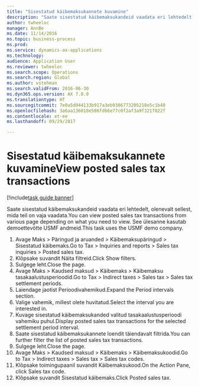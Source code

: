 ```yaml
--- 
title: "Sisestatud käibemaksukannete kuvamine"
description: "Saate sisestatud käibemaksukandeid vaadata eri lehtedelt, olenevalt sellest, mida teil on vaja vaadata."
author: twheeloc
manager: AnnBe
ms.date: 11/14/2016
ms.topic: business-process
ms.prod: 
ms.service: dynamics-ax-applications
ms.technology: 
audience: Application User
ms.reviewer: twheeloc
ms.search.scope: Operations
ms.search.region: Global
ms.author: vstehman
ms.search.validFrom: 2016-06-30
ms.dyn365.ops.version: AX 7.0.0
ms.translationtype: HT
ms.sourcegitcommit: 7e0a5d044133b917a3eb9386773205218e5c1b40
ms.openlocfilehash: 3a6aa136018e586fd66e77c0f2af3a9f321f822f
ms.contentlocale: et-ee
ms.lasthandoff: 09/29/2017

---
```

# <a name="view-posted-sales-tax-transactions"></a><span data-ttu-id="39cce-103">Sisestatud käibemaksukannete kuvamine</span><span class="sxs-lookup"><span data-stu-id="39cce-103">View posted sales tax transactions</span></span>

[!include[task guide banner](../../includes/task-guide-banner.md)]

<span data-ttu-id="39cce-104">Saate sisestatud käibemaksukandeid vaadata eri lehtedelt, olenevalt sellest, mida teil on vaja vaadata.</span><span class="sxs-lookup"><span data-stu-id="39cce-104">You can view posted sales tax transactions from various page depending on what you need to view.</span></span> <span data-ttu-id="39cce-105">See ülesanne kasutab demoettevõtte USMF andmeid.</span><span class="sxs-lookup"><span data-stu-id="39cce-105">This task uses the USMF demo company.</span></span>

1. <span data-ttu-id="39cce-106">Avage Maks > Päringud ja aruanded > Käibemaksupäringud > Sisestatud käibemaks.</span><span class="sxs-lookup"><span data-stu-id="39cce-106">Go to Tax > Inquiries and reports > Sales tax inquiries > Posted sales tax.</span></span>
2. <span data-ttu-id="39cce-107">Klõpsake suvandit Näita filtreid.</span><span class="sxs-lookup"><span data-stu-id="39cce-107">Click Show filters.</span></span>
3. <span data-ttu-id="39cce-108">Sulgege leht.</span><span class="sxs-lookup"><span data-stu-id="39cce-108">Close the page.</span></span>
4. <span data-ttu-id="39cce-109">Avage Maks > Kaudsed maksud > Käibemaks > Käibemaksu tasakaalustusperioodid.</span><span class="sxs-lookup"><span data-stu-id="39cce-109">Go to Tax > Indirect taxes > Sales tax > Sales tax settlement periods.</span></span>
5. <span data-ttu-id="39cce-110">Laiendage jaotist Perioodivahemikud.</span><span class="sxs-lookup"><span data-stu-id="39cce-110">Expand the Period intervals section.</span></span>
6. <span data-ttu-id="39cce-111">Valige vahemik, millest olete huvitatud.</span><span class="sxs-lookup"><span data-stu-id="39cce-111">Select the interval you are interested in.</span></span>
7. <span data-ttu-id="39cce-112">Kuvage sisestatud käibemaksukanded valitud tasakaalustusperioodi vahemiku puhul.</span><span class="sxs-lookup"><span data-stu-id="39cce-112">Display posted sales tax transactions for the selected settlement period interval.</span></span>
8. <span data-ttu-id="39cce-113">Saate sisestatud käibemaksukannete loendit täiendavalt filtrida.</span><span class="sxs-lookup"><span data-stu-id="39cce-113">You can further filter the list of posted sales tax transactions.</span></span>
9. <span data-ttu-id="39cce-114">Sulgege leht.</span><span class="sxs-lookup"><span data-stu-id="39cce-114">Close the page.</span></span>
10. <span data-ttu-id="39cce-115">Avage Maks > Kaudsed maksud > Käibemaks > Käibemaksukoodid.</span><span class="sxs-lookup"><span data-stu-id="39cce-115">Go to Tax > Indirect taxes > Sales tax > Sales tax codes.</span></span>
11. <span data-ttu-id="39cce-116">Klõpsake toimingupaanil suvandit Käibemaksukood.</span><span class="sxs-lookup"><span data-stu-id="39cce-116">On the Action Pane, click Sales tax code.</span></span>
12. <span data-ttu-id="39cce-117">Klõpsake suvandit Sisestatud käibemaks.</span><span class="sxs-lookup"><span data-stu-id="39cce-117">Click Posted sales tax.</span></span>


